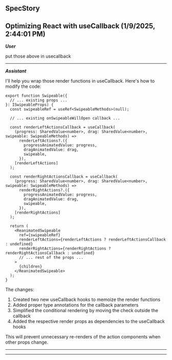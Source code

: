 ## SpecStory

## Optimizing React with useCallback (1/9/2025, 2:44:01 PM)

_**User**_

put those above in usecallback

---

_**Assistant**_

I'll help you wrap those render functions in useCallback. Here's how to modify the code:

```typescript:components/swipeable.tsx
export function Swipeable({
  // ... existing props ...
}: ISwipeableProps) {
  const swipeableRef = useRef<SwipeableMethods>(null);

  // ... existing onSwipeableWillOpen callback ...

  const renderLeftActionsCallback = useCallback(
    (progress: SharedValue<number>, drag: SharedValue<number>, swipeable: SwipeableMethods) =>
      renderLeftActions?.({
        progressAnimatedValue: progress,
        dragAnimatedValue: drag,
        swipeable,
      }),
    [renderLeftActions]
  );

  const renderRightActionsCallback = useCallback(
    (progress: SharedValue<number>, drag: SharedValue<number>, swipeable: SwipeableMethods) =>
      renderRightActions?.({
        progressAnimatedValue: progress,
        dragAnimatedValue: drag,
        swipeable,
      }),
    [renderRightActions]
  );

  return (
    <ReanimatedSwipeable
      ref={swipeableRef}
      renderLeftActions={renderLeftActions ? renderLeftActionsCallback : undefined}
      renderRightActions={renderRightActions ? renderRightActionsCallback : undefined}
      // ... rest of the props ...
    >
      {children}
    </ReanimatedSwipeable>
  );
}
```

The changes:
1. Created two new useCallback hooks to memoize the render functions
2. Added proper type annotations for the callback parameters
3. Simplified the conditional rendering by moving the check outside the callback
4. Added the respective render props as dependencies to the useCallback hooks

This will prevent unnecessary re-renders of the action components when other props change.

---



---

